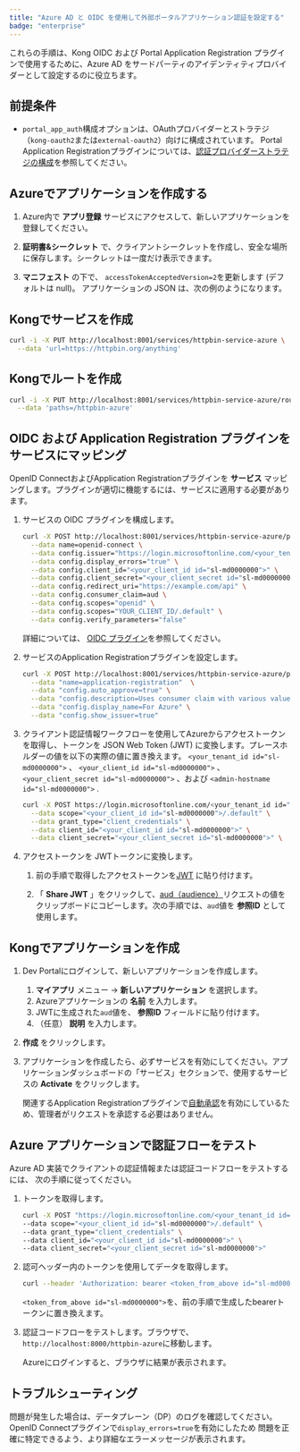 ```yaml
---
title: "Azure AD と OIDC を使用して外部ポータルアプリケーション認証を設定する"
badge: "enterprise"
---
```

これらの手順は、Kong OIDC および Portal Application Registration プラグインで使用するために、Azure AD をサードパーティのアイデンティティプロバイダーとして設定するのに役立ちます。

前提条件
----

* `portal_app_auth`構成オプションは、OAuthプロバイダーとストラテジ（`kong-oauth2`または`external-oauth2`）向けに構成されています。 Portal Application Registrationプラグインについては、[認証プロバイダーストラテジの構成](/gateway/{{page.release}}/kong-enterprise/dev-portal/applications/auth-provider-strategy/)を参照してください。 

Azureでアプリケーションを作成する
-------------------

1. Azure内で **アプリ登録** サービスにアクセスして、新しいアプリケーションを登録してください。

2. **証明書&シークレット** で、クライアントシークレットを作成し、安全な場所に保存します。シークレットは一度だけ表示できます。

3. **マニフェスト** の下で、 `accessTokenAcceptedVersion=2`を更新します \(デフォルトは null\)。
   アプリケーションの JSON は、次の例のようになります。

Kongでサービスを作成
------------

```bash
curl -i -X PUT http://localhost:8001/services/httpbin-service-azure \
  --data 'url=https://httpbin.org/anything'
```

Kongでルートを作成
-----------

```bash
curl -i -X PUT http://localhost:8001/services/httpbin-service-azure/routes/httpbin-route-azure \
  --data 'paths=/httpbin-azure'
```

OIDC および Application Registration プラグインをサービスにマッピング
--------------------------------------------------

OpenID ConnectおよびApplication Registrationプラグインを **サービス** マッピングします。プラグインが適切に機能するには、サービスに適用する必要があります。

1. サービスの OIDC プラグインを構成します。

   ```bash
   curl -X POST http://localhost:8001/services/httpbin-service-azure/plugins \
     --data name=openid-connect \
     --data config.issuer="https://login.microsoftonline.com/<your_tenant_id id="sl-md0000000">/v2.0" \
     --data config.display_errors="true" \
     --data config.client_id="<your_client_id id="sl-md0000000">" \
     --data config.client_secret="<your_client_secret id="sl-md0000000">" \
     --data config.redirect_uri="https://example.com/api" \
     --data config.consumer_claim=aud \
     --data config.scopes="openid" \
     --data config.scopes="YOUR_CLIENT_ID/.default" \
     --data config.verify_parameters="false"
   ```

   詳細については、 [OIDC プラグイン](/hub/kong-inc/openid-connect/)を参照してください。
2. サービスのApplication Registrationプラグインを設定します。

   ```bash
   curl -X POST http://localhost:8001/services/httpbin-service-azure/plugins \
     --data "name=application-registration"  \
     --data "config.auto_approve=true" \
     --data "config.description=Uses consumer claim with various values (sub, aud, etc.) as registration id to support different flows and use cases." \
     --data "config.display_name=For Azure" \
     --data "config.show_issuer=true"
   ```

3. クライアント認証情報ワークフローを使用してAzureからアクセストークンを取得し、トークンを
   JSON Web Token \(JWT\) に変換します。プレースホルダーの値を以下の実際の値に置き換えます。
   `<your_tenant_id id="sl-md0000000">` 、 `<your_client_id id="sl-md0000000">` 、 `<your_client_secret id="sl-md0000000">` 、および
   `<admin-hostname id="sl-md0000000">` .

   ```bash
   curl -X POST https://login.microsoftonline.com/<your_tenant_id id="sl-md0000000">/oauth2/v2.0/token \
     --data scope="<your_client_id id="sl-md0000000">/.default" \
     --data grant_type="client_credentials" \
     --data client_id="<your_client_id id="sl-md0000000">" \
     --data client_secret="<your_client_secret id="sl-md0000000">" \
   ```

4. アクセストークンを JWTトークンに変換します。

   1. 前の手順で取得したアクセストークンを[JWT](https://jwt.io) に貼り付けます。

   2. 「 **Share JWT** 」をクリックして、[aud（audience）](https://tools.ietf.org/html/rfc7519#section-4.1.3)リクエストの値をクリップボードにコピーします。次の手順では、`aud`値を **参照ID** として使用します。

Kongでアプリケーションを作成
----------------

1. Dev Portalにログインして、新しいアプリケーションを作成します。

   1. **マイアプリ** メニュー \-> **新しいアプリケーション** を選択します。
   2. Azureアプリケーションの **名前** を入力します。
   3. JWTに生成された`aud`値を、 **参照ID** フィールドに貼り付けます。
   4. （任意） **説明** を入力します。

2. **作成** をクリックします。

3. アプリケーションを作成したら、必ずサービスを有効にしてください。アプリケーションダッシュボードの「サービス」セクションで、使用するサービスの **Activate** をクリックします。

   関連するApplication Registrationプラグインで[自動承認](/gateway/{{page.release}}/kong-enterprise/dev-portal/applications/enable-application-registration##aa)を有効にしているため、管理者がリクエストを承認する必要はありません。

Azure アプリケーションで認証フローをテスト
------------------------

Azure AD 実装でクライアントの認証情報または認証コードフローをテストするには、
次の手順に従ってください。

1. トークンを取得します。

   ```bash
   curl -X POST "https://login.microsoftonline.com/<your_tenant_id id="sl-md0000000">/oauth2/v2.0/token" \
   --data scope="<your_client_id id="sl-md0000000">/.default" \
   --data grant_type="client_credentials" \
   --data client_id="<your_client_id id="sl-md0000000">" \
   --data client_secret="<your_client_secret id="sl-md0000000">"
   ```

2. 認可ヘッダー内のトークンを使用してデータを取得します。

   ```bash
   curl --header 'Authorization: bearer <token_from_above id="sl-md0000000">' '<admin-hostname id="sl-md0000000">:8000/httpbin-azure'
   ```

   `<token_from_above id="sl-md0000000">`を、前の手順で生成したbearerトークンに置き換えます。
3. 認証コードフローをテストします。ブラウザで、`http://localhost:8000/httpbin-azure`に移動します。

   Azureにログインすると、ブラウザに結果が表示されます。

トラブルシューティング
-----------

問題が発生した場合は、データプレーン（DP）のログを確認してください。
OpenID Connectプラグインで`display_errors=true`を有効にしたため
問題を正確に特定できるよう、より詳細なエラーメッセージが表示されます。

